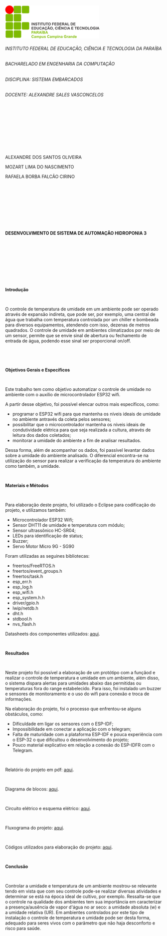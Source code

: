 ![logo IFPB](https://github.com/rafaelacirino/prototipagem/blob/main/logo_campus.png)<br>
<h6>INSTITUTO FEDERAL DE EDUCAÇÃO, CIÊNCIA E TECNOLOGIA DA PARAÍBA</h6>
<h6>BACHARELADO EM ENGENHARIA DA COMPUTAÇÃO</h6>
<h6>DISCIPLINA: SISTEMA EMBARCADOS</h6>
<h6>DOCENTE: ALEXANDRE SALES VASCONCELOS</h6>
<br>
<br>
<br>
<br>
<br>
<br>
<br>
<br>
<p>ALEXANDRE DOS SANTOS OLIVEIRA</p>
<p>MOZART LIMA DO NASCIMENTO</p>
<p>RAFAELA BORBA FALCÃO CIRINO</p>
<br>
<br>
<br>
<br>
<br>
<br>
<br>
<br>
<p><b>DESENVOLVIMENTO DE SISTEMA DE AUTOMAÇÃO HIDROPONIA 3</b></p>
<br>
<br>
<br>
<br>
<br>
<br>
<br>
<br>
<p><b>Introdução</b></p>
<br>
<p>O controle de temperatura de umidade em um ambiente pode ser operado através de expansão indireta, que pode ser, por exemplo, uma central de água que trabalha com temperatura controlada por um chiller e bombeada para diversos equipamentos, atendendo com isso, dezenas de metros quadrados. O controle de umidade em ambientes climatizados por meio de um sensor, permite que se envie sinal de abertura ou fechamento de entrada de água, podendo esse sinal ser proporcional on/off.</p>
<br>
<p></p>
<br>
<p><b>Objetivos Gerais e Específicos</b></p>
<br>
<p>Este trabalho tem como objetivo automatizar o controle de umidade no ambiente com o auxílio de microcontrolador ESP32 wifi.</p>
<p>A partir desse objetivo, foi possível elencar outros mais específicos, como:
<ul>
  <li>programar o ESP32 wifi para que mantenha os níveis ideais de umidade no ambiente antravés da coleta pelos sensores;</li>
  <li>possibilitar que o microcontrolador mantenha os níveis ideais de condutividade elétrica para que seja realizada a cultura, através de leitura dos dados coletados;</li>
  <li>monitorar a umidade do ambiente a fim de analisar resultados.</li>
</ul></p>
<p>Dessa forma, além de acompanhar os dados, foi passível levantar dados sobre a umidade do ambiente analisado. O diferencial encontra-se na utilização do sensor para realizar a verificação da temperatura do ambiente como também, a umidade.</p>
<br>
<p><b>Materiais e Métodos</b></p>
<br>
<p>Para elaboração deste projeto, foi utilizado o Eclipse para codificação do projeto, e utilizamos também:
<ul>
  <li>Microcontrolador ESP32 Wifi;</li>
  <li>Sensor DHT11 de umidade e temperatura com módulo;</li>
  <li>Sensor ultrassônico HC-SR04;</li>
  <li>LEDs para identificação de status;</li>
  <li>Buzzer;</li>
  <li>Servo Motor Micro 9G - SG90</li>
</ul>
<p>Foram utilizadas as seguines bibliotecas:</p>
<ul>
  <li>freertos/FreeRTOS.h</li>
  <li>freertos/event_groups.h</li>
  <li>freertos/task.h</li>
  <li>esp_err.h</li>
  <li>esp_log.h</li>
  <li>esp_wifi.h</li>
  <li>esp_system.h.h</li>
  <li>driver/gpio.h</li>
  <li>lwip/netdb.h</li>
  <li>dht.h</li>
  <li>stdbool.h</li>
  <li>nvs_flash.h</li>
</ul>
<p>Datasheets dos componentes utilizados: <a href="https://github.com/rafaelacirino/SistemasEmbarcados/tree/master/Datasheets"> aqui</a>.</p>
<br>
<p><b>Resultados</b></p>
<br>
<p>Neste projeto foi possível a elaboração de um protótipo com a funçãod e realizar o controle de temperatura e umidade em um ambiente, além disso, o sistema dispara alertas para umidades abaixo das permitidas ou temperaturas fora do range estabelecido. Para isso, foi instalado um buzzer e sensores de monitoramento e o uso do wifi para conexão e troca de informações.</p>
<p>Na elaboração do projeto, foi o processo que enfrentou-se alguns obstáculos, como:</p>
<ul>
  <li>Dificuldade em ligar os sensores com o ESP-IDF;</li>
  <li>Impossibilidade em conectar a aplicação com o telegram;</li>
  <li>Falta de maturidade com a plataforma ESP-IDF e pouca experiência com o ESP-32 o que dificultou o desenvolvimento do projeto;</li>
  <li>Pouco material explicativo em relação a conexão do ESP-IDFR com o Telegram.</li>
</ul>
<br>
<p>Relatório do projeto em pdf: <a href="https://github.com/rafaelacirino/SistemasEmbarcados/blob/master/Relat%C3%B3rio/Relat%C3%B3rio.pdf"> aqui</a>.</p>
<br>
<p>Diagrama de blocos: <a href="https://github.com/rafaelacirino/SistemasEmbarcados/blob/master/Diagrama%20de%20Blocos/Diagrama%20Proj%20Sist_Emb.pdf"> aqui</a>.</p>
<br>
<p>Circuito elétrico e esquema elétrico: <a href="https://github.com/rafaelacirino/SistemasEmbarcados/tree/master/Circuito%20El%C3%A9trico"> aqui</a>.</p>
<br>
<p>Fluxograma do projeto: <a href="https://github.com/rafaelacirino/SistemasEmbarcados/blob/master/Diagrama%20de%20Blocos/Diagrama%20Proj%20Sist_Emb.pdf"> aqui</a>.</p>
<br>
<p>Códigos utilizados para elaboração do projeto: <a href="https://github.com/rafaelacirino/SistemasEmbarcados/tree/master/C%C3%B3digos">aqui</a>.</p>
<br>
<p><b>Conclusão</b></p>
<br>
<p>Controlar a umidade e temperatura de um ambiente mostrou-se relevante tendo em vista que com seu controle pode-se realizar diversas atividades e determinar se está na época ideal de cultivo, por exemplo. Ressalta-se que o controle na qualidade dos ambientes tem sua importância em caracterizar a presença/ausência de vapor d'água no ar seco: a umidade absoluta (w) e a umidade relativa (UR). Em ambientes controlados por este tipo de instalação o controle de temperatura e umidade pode ser desta forma, adequado para seres vivos com o parâmetro que não haja desconforto e risco para saúde.</p>

